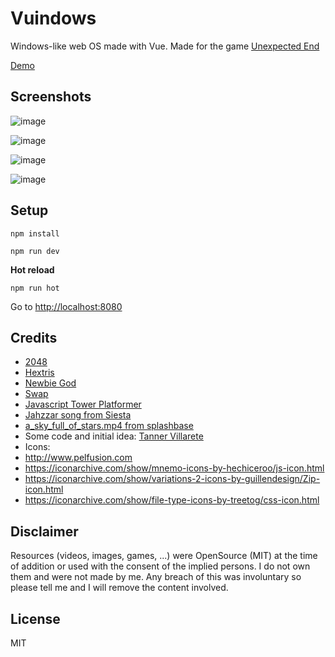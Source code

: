 Vuindows
======

Windows-like web OS made with Vue. Made for the game [Unexpected End](https://store.steampowered.com/app/740170/Unexpected_End/)

[Demo](https://marcmascarell.github.io/Vuindows/)

Screenshots
------
![image](https://user-images.githubusercontent.com/642299/51568990-6aad0980-1e9b-11e9-9640-dbd487801b2d.png)

![image](https://user-images.githubusercontent.com/642299/51569093-ad6ee180-1e9b-11e9-9eba-a04055c58bde.png)

![image](https://user-images.githubusercontent.com/642299/51569256-25d5a280-1e9c-11e9-960e-816db0786248.png)

![image](https://user-images.githubusercontent.com/642299/51569454-b14f3380-1e9c-11e9-9f20-06c6546ae0ca.png)

Setup
------

`npm install`

`npm run dev`

**Hot reload**

`npm run hot`

Go to [http://localhost:8080]()

Credits
------

- [2048](https://github.com/gabrielecirulli/2048)
- [Hextris](https://github.com/Hextris/hextris)
- [Newbie God](https://github.com/nuria-fl/ld38)
- [Swap](https://github.com/nmoroze/swap)
- [Javascript Tower Platformer](https://github.com/jakesgordon/javascript-tower-platformer)
- [Jahzzar song from Siesta](http://freemusicarchive.org/music/Jahzzar/Travellers_Guide/Siesta)
- [a_sky_full_of_stars.mp4 from splashbase](http://www.splashbase.co/)
- Some code and initial idea: [Tanner Villarete](https://github.com/tvillarete/Win10-Replica)
- Icons: 
- http://www.pelfusion.com
- https://iconarchive.com/show/mnemo-icons-by-hechiceroo/js-icon.html
- https://iconarchive.com/show/variations-2-icons-by-guillendesign/Zip-icon.html
- https://iconarchive.com/show/file-type-icons-by-treetog/css-icon.html


Disclaimer
------

Resources (videos, images, games, ...) were OpenSource (MIT) at the time of addition or used with the consent of the
 implied persons. I do not own them and were not made by me. Any breach of this was involuntary so please tell me and I
  will remove the content involved.


License
------
MIT
